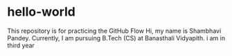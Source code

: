 # hello-world
This repository is for practicing the GitHub Flow
Hi, my name is Shambhavi Pandey. Currently, I am pursuing B.Tech (CS) at Banasthali Vidyapith. i am in third year
